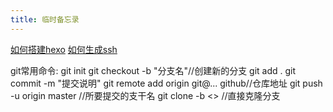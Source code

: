 ```yaml
---
title: 临时备忘录
---
```


[如何搭建hexo](http://sunwhut.com/2015/10/30/buildBlog/)
[如何生成ssh](http://riny.net/2014/git-ssh-key/)

git常用命令:
git init
git checkout -b "分支名"//创建新的分支
git add .
git commit -m "提交说明"
git remote add origin git@... github//仓库地址
git push -u origin master //所要提交的支干名
git clone -b <> //直接克隆分支